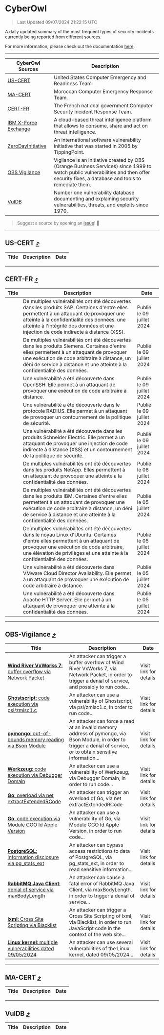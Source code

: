 
 <div id='top'></div>

# CyberOwl

 > Last Updated 09/07/2024 21:22:15 UTC
 
 A daily updated summary of the most frequent types of security incidents currently being reported from different sources.
 
 For more information, please check out the documentation [here](./docs/README.md).
 
 ---
 |CyberOwl Sources|Description|
 |---|---|
 |[US-CERT](#us-cert-arrow_heading_up)|United States Computer Emergency and Readiness Team.|
 |[MA-CERT](#ma-cert-arrow_heading_up)|Moroccan Computer Emergency Response Team.|
 |[CERT-FR](#cert-fr-arrow_heading_up)|The French national government Computer Security Incident Response Team.|
 |[IBM X-Force Exchange](#ibmcloud-arrow_heading_up)|A cloud-based threat intelligence platform that allows to consume, share and act on threat intelligence.|
 |[ZeroDayInitiative](#zerodayinitiative-arrow_heading_up)|An international software vulnerability initiative that was started in 2005 by TippingPoint.|
 |[OBS Vigilance](#obs-vigilance-arrow_heading_up)|Vigilance is an initiative created by OBS (Orange Business Services) since 1999 to watch public vulnerabilities and then offer security fixes, a database and tools to remediate them.|
 |[VulDB](#vuldb-arrow_heading_up)|Number one vulnerability database documenting and explaining security vulnerabilities, threats, and exploits since 1970.|
 
 > Suggest a source by opening an [issue](https://github.com/karimhabush/cyberowl/issues)! :raised_hands:
 ---

## US-CERT [:arrow_heading_up:](#cyberowl)

 |Title|Description|Date|
 |---|---|---|
 
 ---

## CERT-FR [:arrow_heading_up:](#cyberowl)

 |Title|Description|Date|
 |---|---|---|
 |[](https://www.cert.ssi.gouv.fr/avis/CERTFR-2024-AVI-0554/)|De multiples vulnérabilités ont été découvertes dans les produits SAP. Certaines d'entre elles permettent à un attaquant de provoquer une atteinte à la confidentialité des données, une atteinte à l'intégrité des données et une injection de code indirecte à distance (XSS).|Publié le 09 juillet 2024|
 |[](https://www.cert.ssi.gouv.fr/avis/CERTFR-2024-AVI-0552/)|De multiples vulnérabilités ont été découvertes dans les produits Siemens. Certaines d'entre elles permettent à un attaquant de provoquer une exécution de code arbitraire à distance, un déni de service à distance et une atteinte à la confidentialité des données.|Publié le 09 juillet 2024|
 |[](https://www.cert.ssi.gouv.fr/avis/CERTFR-2024-AVI-0551/)|Une vulnérabilité a été découverte dans OpenSSH. Elle permet à un attaquant de provoquer une exécution de code arbitraire à distance.|Publié le 09 juillet 2024|
 |[](https://www.cert.ssi.gouv.fr/avis/CERTFR-2024-AVI-0550/)|Une vulnérabilité a été découverte dans le protocole RADIUS. Elle permet à un attaquant de provoquer un contournement de la politique de sécurité.|Publié le 09 juillet 2024|
 |[](https://www.cert.ssi.gouv.fr/avis/CERTFR-2024-AVI-0549/)|Une vulnérabilité a été découverte dans les produits Schneider Electric. Elle permet à un attaquant de provoquer une injection de code indirecte à distance (XSS) et un contournement de la politique de sécurité.|Publié le 09 juillet 2024|
 |[](https://www.cert.ssi.gouv.fr/avis/CERTFR-2024-AVI-0548/)|De multiples vulnérabilités ont été découvertes dans les produits NetApp. Elles permettent à un attaquant de provoquer une atteinte à la confidentialité des données.|Publié le 08 juillet 2024|
 |[](https://www.cert.ssi.gouv.fr/avis/CERTFR-2024-AVI-0547/)|De multiples vulnérabilités ont été découvertes dans les produits IBM. Certaines d'entre elles permettent à un attaquant de provoquer une exécution de code arbitraire à distance, un déni de service à distance et une atteinte à la confidentialité des données.|Publié le 05 juillet 2024|
 |[](https://www.cert.ssi.gouv.fr/avis/CERTFR-2024-AVI-0546/)|De multiples vulnérabilités ont été découvertes dans le noyau Linux d'Ubuntu. Certaines d'entre elles permettent à un attaquant de provoquer une exécution de code arbitraire, une élévation de privilèges et une atteinte à la confidentialité des données.|Publié le 05 juillet 2024|
 |[](https://www.cert.ssi.gouv.fr/avis/CERTFR-2024-AVI-0545/)|Une vulnérabilité a été découverte dans VMware Cloud Director Availability. Elle permet à un attaquant de provoquer une exécution de code arbitraire à distance.|Publié le 05 juillet 2024|
 |[](https://www.cert.ssi.gouv.fr/avis/CERTFR-2024-AVI-0544/)|Une vulnérabilité a été découverte dans Apache HTTP Server. Elle permet à un attaquant de provoquer une atteinte à la confidentialité des données.|Publié le 05 juillet 2024|
 
 ---

## OBS-Vigilance [:arrow_heading_up:](#cyberowl)

 |Title|Description|Date|
 |---|---|---|
 |[<a href="https://vigilance.fr/vulnerability/Wind-River-VxWorks-7-buffer-overflow-via-Network-Packet-44240" class="noirorange"><b>Wind River VxWorks 7</b>: buffer overflow via Network Packet</a>](https://vigilance.fr/vulnerability/Wind-River-VxWorks-7-buffer-overflow-via-Network-Packet-44240)|An attacker can trigger a buffer overflow of Wind River VxWorks 7, via Network Packet, in order to trigger a denial of service, and possibly to run code...|Visit link for details|
 |[<a href="https://vigilance.fr/vulnerability/Ghostscript-code-execution-via-psi-zmisc1-c-44238" class="noirorange"><b>Ghostscript</b>: code execution via psi/zmisc1.c</a>](https://vigilance.fr/vulnerability/Ghostscript-code-execution-via-psi-zmisc1-c-44238)|An attacker can use a vulnerability of Ghostscript, via psi/zmisc1.c, in order to run code...|Visit link for details|
 |[<a href="https://vigilance.fr/vulnerability/pymongo-out-of-bounds-memory-reading-via-Bson-Module-44237" class="noirorange"><b>pymongo</b>: out-of-bounds memory reading via Bson Module</a>](https://vigilance.fr/vulnerability/pymongo-out-of-bounds-memory-reading-via-Bson-Module-44237)|An attacker can force a read at an invalid memory address of pymongo, via Bson Module, in order to trigger a denial of service, or to obtain sensitive information...|Visit link for details|
 |[<a href="https://vigilance.fr/vulnerability/Werkzeug-code-execution-via-Debugger-Domain-44236" class="noirorange"><b>Werkzeug</b>: code execution via Debugger Domain</a>](https://vigilance.fr/vulnerability/Werkzeug-code-execution-via-Debugger-Domain-44236)|An attacker can use a vulnerability of Werkzeug, via Debugger Domain, in order to run code...|Visit link for details|
 |[<a href="https://vigilance.fr/vulnerability/Go-overload-via-net-extractExtendedRCode-44235" class="noirorange"><b>Go</b>: overload via net extractExtendedRCode</a>](https://vigilance.fr/vulnerability/Go-overload-via-net-extractExtendedRCode-44235)|An attacker can trigger an overload of Go, via net extractExtendedRCode|Visit link for details|
 |[<a href="https://vigilance.fr/vulnerability/Go-code-execution-via-Module-CGO-Id-Apple-Version-44234" class="noirorange"><b>Go</b>: code execution via Module CGO Id Apple Version</a>](https://vigilance.fr/vulnerability/Go-code-execution-via-Module-CGO-Id-Apple-Version-44234)|An attacker can use a vulnerability of Go, via Module CGO Id Apple Version, in order to run code...|Visit link for details|
 |[<a href="https://vigilance.fr/vulnerability/PostgreSQL-information-disclosure-via-pg-stats-ext-44233" class="noirorange"><b>PostgreSQL</b>: information disclosure via pg_stats_ext</a>](https://vigilance.fr/vulnerability/PostgreSQL-information-disclosure-via-pg-stats-ext-44233)|An attacker can bypass access restrictions to data of PostgreSQL, via pg_stats_ext, in order to read sensitive information...|Visit link for details|
 |[<a href="https://vigilance.fr/vulnerability/RabbitMQ-Java-Client-denial-of-service-via-maxBodyLength-44232" class="noirorange"><b>RabbitMQ Java Client</b>: denial of service via maxBodyLength</a>](https://vigilance.fr/vulnerability/RabbitMQ-Java-Client-denial-of-service-via-maxBodyLength-44232)|An attacker can cause a fatal error of RabbitMQ Java Client, via maxBodyLength, in order to trigger a denial of service...|Visit link for details|
 |[<a href="https://vigilance.fr/vulnerability/lxml-Cross-Site-Scripting-via-Blacklist-44230" class="noirorange"><b>lxml</b>: Cross Site Scripting via Blacklist</a>](https://vigilance.fr/vulnerability/lxml-Cross-Site-Scripting-via-Blacklist-44230)|An attacker can trigger a Cross Site Scripting of lxml, via Blacklist, in order to run JavaScript code in the context of the web site...|Visit link for details|
 |[<a href="https://vigilance.fr/vulnerability/Linux-kernel-multiple-vulnerabilities-dated-09-05-2024-44229" class="noirorange"><b>Linux kernel</b>: multiple vulnerabilities dated 09/05/2024</a>](https://vigilance.fr/vulnerability/Linux-kernel-multiple-vulnerabilities-dated-09-05-2024-44229)|An attacker can use several vulnerabilities of the Linux kernel, dated 09/05/2024...|Visit link for details|
 
 ---

## MA-CERT [:arrow_heading_up:](#cyberowl)

 |Title|Description|Date|
 |---|---|---|
 
 ---

## VulDB [:arrow_heading_up:](#cyberowl)

 |Title|Description|Date|
 |---|---|---|
 